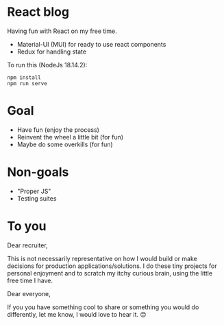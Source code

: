 # React blog

Having fun with React on my free time.

* Material-UI (MUI) for ready to use react components
* Redux for handling state

To run this (NodeJs 18.14.2):

    npm install
    npm run serve

# Goal

* Have fun (enjoy the process)
* Reinvent the wheel a little bit (for fun)
* Maybe do some overkills (for fun)

# Non-goals

* "Proper JS"
* Testing suites

# To you

Dear recruiter, 
    
This is not necessarily representative on how I would build or make decisions for production applications/solutions. I do these tiny projects for personal enjoyment and to scratch my itchy curious brain, using the little free time I have. 

Dear everyone, 

If you you have something cool to share or something you would do differently, let me know, I would love to hear it. :blush:


